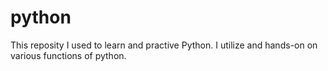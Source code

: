 # python

This reposity I used to learn and practive Python. I utilize and hands-on on various functions of python.
